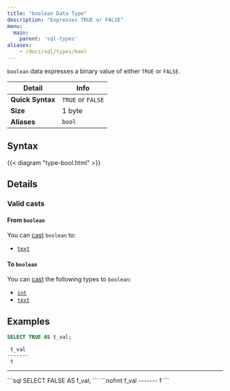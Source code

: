 ```yaml
---
title: "boolean Data Type"
description: "Expresses TRUE or FALSE"
menu:
  main:
    parent: 'sql-types'
aliases:
    - /docs/sql/types/bool
---
```


`boolean` data expresses a binary value of either `TRUE` or `FALSE`.

Detail | Info
-------|------
**Quick Syntax** | `TRUE` or `FALSE`
**Size** | 1 byte
**Aliases** | `bool`

## Syntax

{{< diagram "type-bool.html" >}}

## Details

### Valid casts

#### From `boolean`

You can [cast](../../functions/cast) `boolean` to:

- [`text`](../text)

#### To `boolean`

You can [cast](../../functions/cast) the following types to `boolean`:

- [`int`](../int)
- [`text`](../text)

## Examples

```sql
SELECT TRUE AS t_val;
```
```nofmt
 t_val
-------
 t
```
<hr/>
```sql
SELECT FALSE AS f_val;
```
```nofmt
 f_val
-------
 f
```
